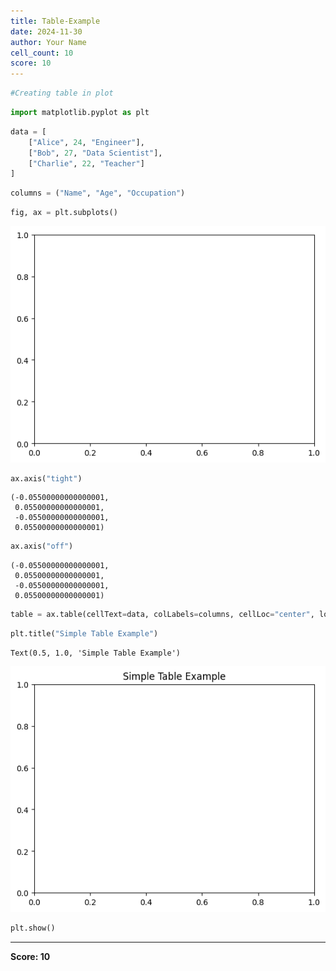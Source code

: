 ```yaml
---
title: Table-Example
date: 2024-11-30
author: Your Name
cell_count: 10
score: 10
---
```


```python
#Creating table in plot
```


```python
import matplotlib.pyplot as plt

```


```python
data = [
    ["Alice", 24, "Engineer"],
    ["Bob", 27, "Data Scientist"],
    ["Charlie", 22, "Teacher"]
]
```


```python
columns = ("Name", "Age", "Occupation")
```


```python
fig, ax = plt.subplots()
```


    
![png](Table-example_files/Table-example_4_0.png)
    



```python
ax.axis("tight")
```




    (-0.05500000000000001,
     0.05500000000000001,
     -0.05500000000000001,
     0.05500000000000001)




```python
ax.axis("off")

```




    (-0.05500000000000001,
     0.05500000000000001,
     -0.05500000000000001,
     0.05500000000000001)




```python
table = ax.table(cellText=data, colLabels=columns, cellLoc="center", loc="center")

```


```python
plt.title("Simple Table Example")

```




    Text(0.5, 1.0, 'Simple Table Example')




    
![png](Table-example_files/Table-example_8_1.png)
    



```python
plt.show()
```


---
**Score: 10**
